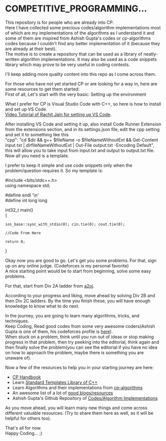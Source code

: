 # COMPETITIVE_PROGRAMMING...

This repository is for people who are already into CP.  
Here I have collected some precious codes/algorithm implementations most of which are my implementations of the algorithms as I understand it and some of them are inspired from Ashish Gupta's codes or cp-algorithms codes because I couldn't find any better implementation of it (because they are already at their best).  
The motive is to create a repository that can be used as a library of neatly-written algorithm implementations. It may also be used as a code snippets library which may prove to be very useful in coding contests.  

I'll keep adding more quality content into this repo as I come across them.  

For those who have not yet started CP or are looking for a way in, here are some resources to get them started:  
First of all, Let's start with the very basic: Setting up the environment

What I prefer for CP is Visual Studio Code with C++, so here is how to install and set up VS Code.  
[Video Tutorial of Rachit Jain for setting up VS Code](https://www.youtube.com/watch?v=Y-_3rXgrRAY).

After installing VS Code and setting it up, also install Code Runner Extension from the extensions section, and in its settings.json file, edit the cpp setting and set it to something like this  
"cpp": "cd $dir && g++ $fileName -o $fileNameWithoutExt && Get-Content input.txt | $dir$fileNameWithoutExt | Out-File output.txt -Encoding Default",  
this will allow you to take input from input.txt and output to output.txt file.  
Now all you need is a template.  

I prefer to keep it simple and use code snippets only when the problem/question requires it.
So my template is:

#include <bits/stdc++.h>  
using namespace std;

#define endl '\n'  
#define int long long

int32_t main()  
{  

	ios_base::sync_with_stdio(0); cin.tie(0); cout.tie(0);

	//Code From Here

	return 0;  
}  

Okay now you are good to go. Let's get you some problems. 
For that, sign up on any online judge. (Codeforces is my personal favorite)  
A nice starting point would be to start from beginning, solve some easy problems. 

For that, start from Div 2A ladder from [a2oj](https://a2oj.com/ladders).  

According to your progress and liking, move ahead by solving Div 2B and then Div 2C ladders. By the time you finish these, you will have enough knowledge to know what to do next.    

In the journey, you are going to learn many algorithms, tricks, and techniques.  
Keep Coding, Read good codes from some very awesome coders(Ashish Gupta is one of them, his codeforces profile is [here](https://codeforces.com/profile/Ashishgup)).  
When stuck on a problem, think until you run out of ideas or stop making progress in that problem, then try peeking into the editorial, think again and then finally solve the problem(you can see the editorial if you have no idea on how to approach the problem, maybe there is something you are unaware of).  

Now a few of the resources to help you in your starting journey are here:  
- [CP Handbook](https://cses.fi/book/book.pdf)  
- Learn [Standard Templates Library of C++](https://www.topcoder.com/community/competitive-programming/tutorials/power-up-c-with-the-standard-template-library-part-1/)  
- Learn Algorithms and their implementations from [cp-algorithms](https://cp-algorithms.com/)  
- An awesome list of a lot of [good blogs/resources](https://github.com/lnishan/awesome-competitive-programming)  
- Ashish Gupta's Github Repository of [Codes/Algorithm Implementations](https://github.com/Ashishgup1/Competitive-Coding)  

As you move ahead, you will learn many new things and come across different valuable resources. (Try to share them here as well, as it will be helpful for others too).

That's all for now.  
Happy Coding... ;)
